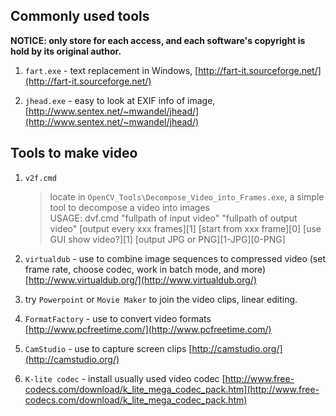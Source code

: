 ## Commonly used tools

**NOTICE: only store for each access, and each software's copyright is hold by its original author.**

1. `fart.exe` - text replacement in Windows, [http://fart-it.sourceforge.net/](http://fart-it.sourceforge.net/)

2. `jhead.exe` - easy to look at EXIF info of image, [http://www.sentex.net/~mwandel/jhead/](http://www.sentex.net/~mwandel/jhead/)

## Tools to make video
1. `v2f.cmd` 
	> locate in `OpenCV_Tools\Decompose_Video_into_Frames.exe`, a simple tool to decompose a video into images   
	USAGE: dvf.cmd "fullpath of input video" "fullpath of output video" [output every xxx frames][1] [start from xxx frame][0] [use GUI show video?][1] [output JPG or PNG][1-JPG][0-PNG]

2. `virtualdub` - use to combine image sequences to compressed video (set frame rate, choose codec, work in batch mode, and more) [http://www.virtualdub.org/](http://www.virtualdub.org/)

3. try `Powerpoint` or `Movie Maker` to join the video clips, linear editing.

4. `FormatFactory` - use to convert video formats [http://www.pcfreetime.com/](http://www.pcfreetime.com/)

5. `CamStudio` - use to capture screen clips [http://camstudio.org/](http://camstudio.org/)

6. `K-lite codec` - install usually used video codec [http://www.free-codecs.com/download/k_lite_mega_codec_pack.htm](http://www.free-codecs.com/download/k_lite_mega_codec_pack.htm)
